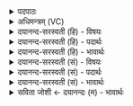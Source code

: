 <details><summary>पदपाठः</summary>

अक्र॑न्। कर्म॑। क॒र्म॒कृत॒ इति॑ कर्म॒ऽकृतः॑। स॒ह। वा॒चा। म॒यो॒भुवेति॑ मयः॒ऽभुवा॑। दे॒वभ्यः॑। कर्म॑। कृ॒त्वा। अस्त॑म्। प्र। इ॒त। स॒चा॒भु॒व॒ इति॑ सचाऽभुवः। ४७।
</details>

<details><summary>अधिमन्त्रम् (VC)</summary>

- अग्निर्देवता
- आगस्त्य ऋषिः
- विराड् अनुष्टुप्
- गान्धारः
</details>

<details><summary>दयानन्द-सरस्वती (हि) - विषयः</summary>

कौन-कौन मनुष्य यज्ञ युद्ध आदि कर्मों के करने को योग्य होते हैं, इस विषय का उपदेश अगले मन्त्र में किया है ॥
</details>

<details><summary>दयानन्द-सरस्वती (हि) - पदार्थः</summary>

पदार्थान्वयभाषाः -  जो मनुष्य लोग (मयोभुवा) सत्यप्रिय मङ्गल के करानेवाली (वाचा) वेदवाणी वा अपनी वाणी के (सह) साथ (सचाभुवः) परस्पर संगी होकर (कर्मकृतः) कर्मों को करते हुए (कर्म) अपने अभीष्ट कर्म को (अक्रन्) करते हैं, वे (देवेभ्यः) विद्वान् वा उत्तम-उत्तम गुण वा सुखों के लिये (कर्म) करने योग्य कर्म वा (कृत्वा) अनुष्ठान करके (अस्तम्) पूर्णसुखयुक्त घर को (प्रेत) प्राप्त होते हैं ॥४७॥
</details>

<details><summary>दयानन्द-सरस्वती (हि) - भावार्थः</summary>

भावार्थभाषाः -  मनुष्यों को योग्य है कि सर्वथा आलस्य को छोड़कर पुरुषार्थ ही में निरन्तर रह के मूर्खपन को छोड़ कर वेदविद्या से शुद्ध की हुई वाणी के साथ सदा वर्तें और परस्पर प्रीति करके एक-दूसरे का सहाय करें। जो इस प्रकार के मनुष्य हैं, वे ही अच्छे-अच्छे सुखयुक्त मोक्ष वा इस लोक के सुखों को प्राप्त होकर आनन्दित होते हैं, अन्य अर्थात् आलसी पुरुष आनन्द को कभी नहीं प्राप्त होते ॥४७॥
</details>

<details><summary>दयानन्द-सरस्वती (सं) - विषयः</summary>

के यज्ञयुद्धादिकर्माणि कर्तुं योग्या भवन्तीत्युपदिश्यते ॥
</details>

<details><summary>दयानन्द-सरस्वती (सं) - पदार्थः</summary>

पदार्थान्वयभाषाः -  ये मयोभुवा वाचा सह सचाभुवः कर्मकृतः कर्माक्रँस्त कर्माक्रँस्त एतत्कृत्वा देवेभ्यस्तं सुखमयं गृहं प्रेत प्राप्नुवन्ति ॥४७॥
</details>

<details><summary>दयानन्द-सरस्वती (सं) - भावार्थः</summary>

भावार्थभाषाः -  मनुष्यैर्नित्यं पुरुषार्थे वर्तितव्यम्। न कदाचिदालस्ये स्थातव्यम् तथा वेदविद्यासंस्कृतया वाण्या सह भवितव्यम्, न च मूर्खत्वेन। सदा परस्परं प्रीत्या सहायः कर्तव्यः, ये चैवंभूतास्ते दिव्यसुखयुक्तं मोक्षाख्यं व्यावहारिकं चानन्दं प्राप्य मोदन्ते न चैवमलसा इति ॥४७॥
</details>

<details><summary>सविता जोशी ← दयानन्दः (म) - भावार्थः</summary>

भावार्थभाषाः -  माणसांनी आळशीपणा सोडून सतत पुरुषार्थी बनावे. मूर्खपणा सोडून वेदविद्येने पवित्र झालेल्या वाणीचा स्वीकार करावा व प्रेमाने परस्परांना साह्य करावे अशा प्रकारची जी माणसे असतात ती मोक्षसुख भोगतात किंवा इहलोकाचे सुख उपभोगू शकतात व आनंदित होतात. आळशी माणसे मात्र अशा प्रकारचा आनंद भोगू शकत नाहीत.
</details>